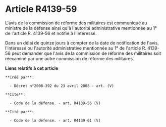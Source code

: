 # Article R4139-59

L'avis de la commission de réforme des militaires est communiqué au ministre de la défense ainsi qu'à l'autorité
administrative mentionnée au 1° de l'article R. 4139-56 et notifié à l'intéressé. 

Dans un délai de quinze jours à compter de la date de notification de l'avis, l'intéressé ou l'autorité administrative
mentionnée au 1° de l'article R. 4139-56 peut demander que l'avis de la commission de réforme des militaires soit réexaminé
par une autre commission de réforme des militaires.

**Liens relatifs à cet article**

	**Créé par**:

	  - Décret n°2008-392 du 23 avril 2008 - art. (V)

	**Cite**:

	  - Code de la défense. - art. R4139-56 (V)

	**Cité par**:

	  - Code de la défense. - art. R4139-61 (V)

